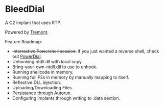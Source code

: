 # BleedDial
A C2 implant that uses RTP.

Powered by [Tremont](https://github.com/chomphuthip/tremont).

Feature Roadmap:
* ~~Interractive Powershell session.~~ If you just wanted a reverse shell, check out [PowerDial](https://github.com/chomphuthip/powerdial).
* Unhooking ntdll.dll with local copy.
* Bring-your-own-ntdll.dll to use to unhook.
* Running shellcode in memory.
* Running full PEs in memory by manually mapping to itself.
* Reflective DLL injection.
* Uploading/Downloading Files.
* Persistance through Autorun.
* Configuring implants through writing to .data section.

